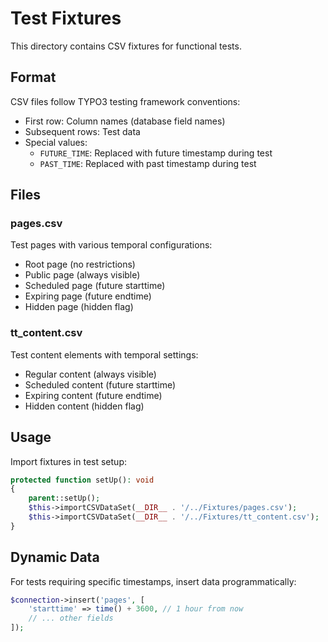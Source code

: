 # Test Fixtures

This directory contains CSV fixtures for functional tests.

## Format

CSV files follow TYPO3 testing framework conventions:
- First row: Column names (database field names)
- Subsequent rows: Test data
- Special values:
  - `FUTURE_TIME`: Replaced with future timestamp during test
  - `PAST_TIME`: Replaced with past timestamp during test

## Files

### pages.csv
Test pages with various temporal configurations:
- Root page (no restrictions)
- Public page (always visible)
- Scheduled page (future starttime)
- Expiring page (future endtime)
- Hidden page (hidden flag)

### tt_content.csv
Test content elements with temporal settings:
- Regular content (always visible)
- Scheduled content (future starttime)
- Expiring content (future endtime)
- Hidden content (hidden flag)

## Usage

Import fixtures in test setup:

```php
protected function setUp(): void
{
    parent::setUp();
    $this->importCSVDataSet(__DIR__ . '/../Fixtures/pages.csv');
    $this->importCSVDataSet(__DIR__ . '/../Fixtures/tt_content.csv');
}
```

## Dynamic Data

For tests requiring specific timestamps, insert data programmatically:

```php
$connection->insert('pages', [
    'starttime' => time() + 3600, // 1 hour from now
    // ... other fields
]);
```
